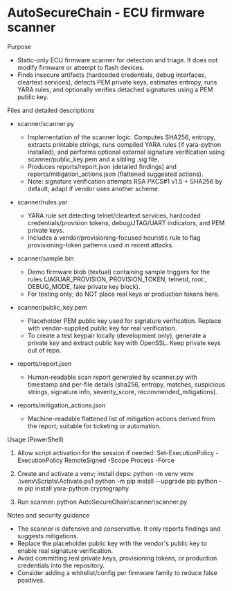 ﻿# AutoSecureChain - ECU firmware scanner

Purpose
- Static-only ECU firmware scanner for detection and triage. It does not modify firmware or attempt to flash devices.
- Finds insecure artifacts (hardcoded credentials, debug interfaces, cleartext services), detects PEM private keys, estimates entropy, runs YARA rules, and optionally verifies detached signatures using a PEM public key.

Files and detailed descriptions
- scanner/scanner.py
  - Implementation of the scanner logic. Computes SHA256, entropy, extracts printable strings, runs compiled YARA rules (if yara-python installed), and performs optional external signature verification using scanner/public_key.pem and a sibling .sig file.
  - Produces reports/report.json (detailed findings) and reports/mitigation_actions.json (flattened suggested actions).
  - Note: signature verification attempts RSA PKCS#1 v1.5 + SHA256 by default; adapt if vendor uses another scheme.

- scanner/rules.yar
  - YARA rule set detecting telnet/cleartext services, hardcoded credentials/provision tokens, debug/JTAG/UART indicators, and PEM private keys.
  - Includes a vendor/provisioning-focused heuristic rule to flag provisioning-token patterns used in recent attacks.

- scanner/sample.bin
  - Demo firmware blob (textual) containing sample triggers for the rules (JAGUAR_PROVISION, PROVISION_TOKEN, telnetd, root:, DEBUG_MODE, fake private key block).
  - For testing only; do NOT place real keys or production tokens here.

- scanner/public_key.pem
  - Placeholder PEM public key used for signature verification. Replace with vendor-supplied public key for real verification.
  - To create a test keypair locally (development only), generate a private key and extract public key with OpenSSL. Keep private keys out of repo.

- reports/report.json
  - Human-readable scan report generated by scanner.py with timestamp and per-file details (sha256, entropy, matches, suspicious strings, signature info, severity_score, recommended_mitigations).

- reports/mitigation_actions.json
  - Machine-readable flattened list of mitigation actions derived from the report; suitable for ticketing or automation.

Usage (PowerShell)
1. Allow script activation for the session if needed:
   Set-ExecutionPolicy -ExecutionPolicy RemoteSigned -Scope Process -Force

2. Create and activate a venv; install deps:
   python -m venv venv
   .\venv\Scripts\Activate.ps1
   python -m pip install --upgrade pip
   python -m pip install yara-python cryptography

3. Run scanner:
   python AutoSecureChain\scanner\scanner.py

Notes and security guidance
- The scanner is defensive and conservative. It only reports findings and suggests mitigations.
- Replace the placeholder public key with the vendor's public key to enable real signature verification.
- Avoid committing real private keys, provisioning tokens, or production credentials into the repository.
- Consider adding a whitelist/config per firmware family to reduce false positives.
